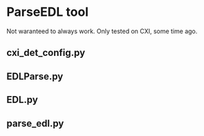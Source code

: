 # ParseEDL tool

Not waranteed to always work.  Only tested on CXI, some time ago.

## cxi_det_config.py
## EDLParse.py
## EDL.py
## parse_edl.py

